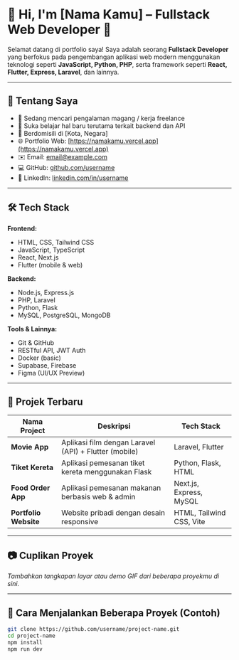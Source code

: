 # 👋 Hi, I'm [Nama Kamu] – Fullstack Web Developer 🚀

Selamat datang di portfolio saya! Saya adalah seorang **Fullstack Developer** yang berfokus pada pengembangan aplikasi web modern menggunakan teknologi seperti **JavaScript, Python, PHP**, serta framework seperti **React, Flutter, Express, Laravel**, dan lainnya.

---

## 📌 Tentang Saya

- 💼 Sedang mencari pengalaman magang / kerja freelance
- 🧠 Suka belajar hal baru terutama terkait backend dan API
- 📍 Berdomisili di [Kota, Negara]
- 🌐 Portfolio Web: [https://namakamu.vercel.app](https://namakamu.vercel.app)
- ✉️ Email: [email@example.com](mailto:email@example.com)
- 💻 GitHub: [github.com/username](https://github.com/username)
- 🔗 LinkedIn: [linkedin.com/in/username](https://linkedin.com/in/username)

---

## 🛠️ Tech Stack

**Frontend:**
- HTML, CSS, Tailwind CSS
- JavaScript, TypeScript
- React, Next.js
- Flutter (mobile & web)

**Backend:**
- Node.js, Express.js
- PHP, Laravel
- Python, Flask
- MySQL, PostgreSQL, MongoDB

**Tools & Lainnya:**
- Git & GitHub
- RESTful API, JWT Auth
- Docker (basic)
- Supabase, Firebase
- Figma (UI/UX Preview)

---

## 📂 Projek Terbaru

| Nama Project | Deskripsi | Tech Stack |
|--------------|-----------|------------|
| **Movie App** | Aplikasi film dengan Laravel (API) + Flutter (mobile) | Laravel, Flutter |
| **Tiket Kereta** | Aplikasi pemesanan tiket kereta menggunakan Flask | Python, Flask, HTML |
| **Food Order App** | Aplikasi pemesanan makanan berbasis web & admin | Next.js, Express, MySQL |
| **Portfolio Website** | Website pribadi dengan desain responsive | HTML, Tailwind CSS, Vite |

---

## 📷 Cuplikan Proyek

_Tambahkan tangkapan layar atau demo GIF dari beberapa proyekmu di sini._

---

## 🧾 Cara Menjalankan Beberapa Proyek (Contoh)

```bash
git clone https://github.com/username/project-name.git
cd project-name
npm install
npm run dev
